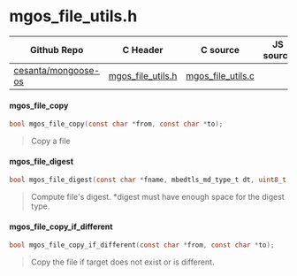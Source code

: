 # mgos_file_utils.h
| Github Repo | C Header | C source  | JS source |
| ----------- | -------- | --------  | ----------------- |
| [cesanta/mongoose-os](https://github.com/cesanta/mongoose-os) | [mgos_file_utils.h](https://github.com/cesanta/mongoose-os/blob/master/include/mgos_file_utils.h) | [mgos_file_utils.c](https://github.com/cesanta/mongoose-os/blob/master/src/mgos_file_utils.c)  | &nbsp;         |

#### mgos_file_copy

```c
bool mgos_file_copy(const char *from, const char *to);
```
>  Copy a file 
#### mgos_file_digest

```c
bool mgos_file_digest(const char *fname, mbedtls_md_type_t dt, uint8_t *digest);
```
>  Compute file's digest. *digest must have enough space for the digest type. 
#### mgos_file_copy_if_different

```c
bool mgos_file_copy_if_different(const char *from, const char *to);
```
>  Copy the file if target does not exist or is different. 
